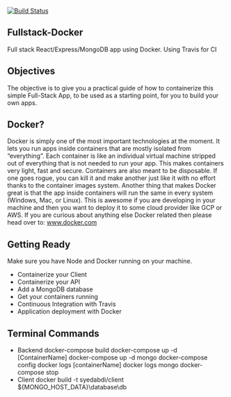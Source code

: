 [![Build Status](https://travis-ci.org/syedabdi/EventBus-Starter.svg?branch=master)](https://travis-ci.org/github/syedabdi/EventBus-Starter)

## Fullstack-Docker
Full stack React/Express/MongoDB app using Docker. Using Travis for CI

## Objectives
The objective is to give you a practical guide of how to containerize this simple Full-Stack App, to be used as a starting point, for you to build your own apps.

## Docker?

Docker is simply one of the most important technologies at the moment. It lets you run apps inside containers that are mostly isolated from “everything”.
Each container is like an individual virtual machine stripped out of everything that is not needed to run your app. This makes containers very light, fast and secure.
Containers are also meant to be disposable. If one goes rogue, you can kill it and make another just like it with no effort thanks to the container images system.
Another thing that makes Docker great is that the app inside containers will run the same in every system (Windows, Mac, or Linux). This is awesome if you are developing in your machine and then you want to deploy it to some cloud provider like GCP or AWS.
If you are curious about anything else Docker related then please head over to: www.docker.com 

## Getting Ready
Make sure you have Node and Docker running on your machine.

- Containerize your Client
- Containerize your API
- Add a MongoDB database
- Get your containers running
- Continuous Integration with Travis
- Application deployment with Docker

## Terminal Commands
- Backend
docker-compose build
docker-compose up -d [ContainerName]
docker-compose up -d mongo
docker-compose config
docker logs [containerName]
docker logs mongo
docker-compose stop
- Client
docker build -t syedabdi/client  
 ${MONGO_HOST_DATA}\database\db